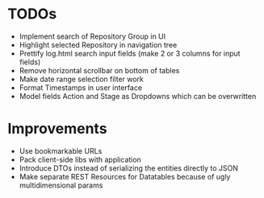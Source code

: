 TODOs
=====
* Implement search of Repository Group in UI
* Highlight selected Repository in navigation tree
* Prettify log.html search input fields (make 2 or 3 columns for input fields)
* Remove horizontal scrollbar on bottom of tables
* Make date range selection filter work
* Format Timestamps in user interface
* Model fields Action and Stage as Dropdowns which can be overwritten

Improvements
============
* Use bookmarkable URLs
* Pack client-side libs with application
* Introduce DTOs instead of serializing the entities directly to JSON
* Make separate REST Resources for Datatables because of ugly multidimensional params
